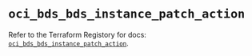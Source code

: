 # `oci_bds_bds_instance_patch_action`

Refer to the Terraform Registory for docs: [`oci_bds_bds_instance_patch_action`](https://registry.terraform.io/providers/oracle/oci/6.18.0/docs/resources/bds_bds_instance_patch_action).
